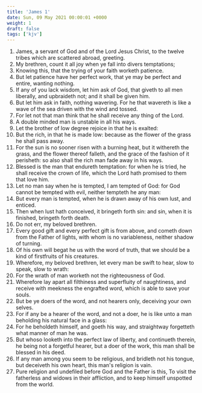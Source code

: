 ```yaml
---
title: 'James 1'
date: Sun, 09 May 2021 00:00:01 +0000
weight: 1
draft: false
tags: ['kjv'] 
---
```


1. James, a servant of God and of the Lord Jesus Christ, to the twelve tribes which are scattered abroad, greeting.
2. My brethren, count it all joy when ye fall into divers temptations;
3. Knowing this, that the trying of your faith worketh patience.
4. But let patience have her perfect work, that ye may be perfect and entire, wanting nothing.
5. If any of you lack wisdom, let him ask of God, that giveth to all men liberally, and upbraideth not; and it shall be given him.
6. But let him ask in faith, nothing wavering. For he that wavereth is like a wave of the sea driven with the wind and tossed.
7. For let not that man think that he shall receive any thing of the Lord.
8. A double minded man is unstable in all his ways.
9. Let the brother of low degree rejoice in that he is exalted:
10. But the rich, in that he is made low: because as the flower of the grass he shall pass away.
11. For the sun is no sooner risen with a burning heat, but it withereth the grass, and the flower thereof falleth, and the grace of the fashion of it perisheth: so also shall the rich man fade away in his ways.
12. Blessed is the man that endureth temptation: for when he is tried, he shall receive the crown of life, which the Lord hath promised to them that love him.
13. Let no man say when he is tempted, I am tempted of God: for God cannot be tempted with evil, neither tempteth he any man:
14. But every man is tempted, when he is drawn away of his own lust, and enticed.
15. Then when lust hath conceived, it bringeth forth sin: and sin, when it is finished, bringeth forth death.
16. Do not err, my beloved brethren.
17. Every good gift and every perfect gift is from above, and cometh down from the Father of lights, with whom is no variableness, neither shadow of turning.
18. Of his own will begat he us with the word of truth, that we should be a kind of firstfruits of his creatures.
19. Wherefore, my beloved brethren, let every man be swift to hear, slow to speak, slow to wrath:
20. For the wrath of man worketh not the righteousness of God.
21. Wherefore lay apart all filthiness and superfluity of naughtiness, and receive with meekness the engrafted word, which is able to save your souls.
22. But be ye doers of the word, and not hearers only, deceiving your own selves.
23. For if any be a hearer of the word, and not a doer, he is like unto a man beholding his natural face in a glass:
24. For he beholdeth himself, and goeth his way, and straightway forgetteth what manner of man he was.
25. But whoso looketh into the perfect law of liberty, and continueth therein, he being not a forgetful hearer, but a doer of the work, this man shall be blessed in his deed.
26. If any man among you seem to be religious, and bridleth not his tongue, but deceiveth his own heart, this man's religion is vain.
27. Pure religion and undefiled before God and the Father is this, To visit the fatherless and widows in their affliction, and to keep himself unspotted from the world.
